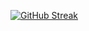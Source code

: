 [![GitHub Streak](https://streak-stats.demolab.com?user=BSski&theme=holi-theme&hide_border=true&border_radius=0&date_format=j%20M%5B%20Y%5D&exclude_days=Sun&background=90%2C0D1117%2C03031400&hide_current_streak=true)](https://git.io/streak-stats)

<!--
<hr>

📫 contact.bsski at gmail

<hr>

<a href="https://tryhackme.com/p/bsski">
  <img alt="Codewars stats" src="https://tryhackme-badges.s3.amazonaws.com/bsski.png">
</a>


<a href="https://www.codewars.com/users/bsski">
  <img align="top" alt="Codewars stats" src="https://www.codewars.com/users/bsski/badges/small">
</a>

<br>
:sparkles: &#8593; Click the badges to see what I was learning! &#8593; :sparkles:
-->
